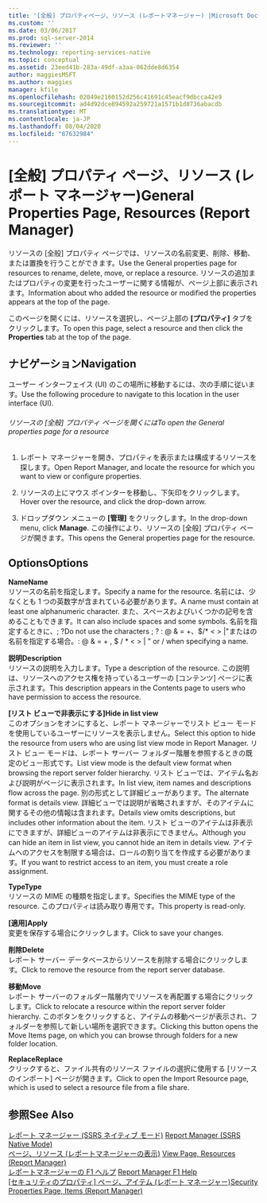 ```yaml
---
title: '[全般] プロパティページ、リソース (レポートマネージャー) |Microsoft Docs'
ms.custom: ''
ms.date: 03/06/2017
ms.prod: sql-server-2014
ms.reviewer: ''
ms.technology: reporting-services-native
ms.topic: conceptual
ms.assetid: 23eed41b-283a-49df-a3aa-062dde8d6354
author: maggiesMSFT
ms.author: maggies
manager: kfile
ms.openlocfilehash: 02049e2160152d256c41691c45eacf9dbcca42e9
ms.sourcegitcommit: ad4d92dce894592a259721a1571b1d8736abacdb
ms.translationtype: MT
ms.contentlocale: ja-JP
ms.lasthandoff: 08/04/2020
ms.locfileid: "87632984"
---
```

# <a name="general-properties-page-resources-report-manager"></a><span data-ttu-id="91b55-102">[全般] プロパティ ページ、リソース (レポート マネージャー)</span><span class="sxs-lookup"><span data-stu-id="91b55-102">General Properties Page, Resources (Report Manager)</span></span>
  <span data-ttu-id="91b55-103">リソースの [全般] プロパティ ページでは、リソースの名前変更、削除、移動、または置換を行うことができます。</span><span class="sxs-lookup"><span data-stu-id="91b55-103">Use the General properties page for resources to rename, delete, move, or replace a resource.</span></span> <span data-ttu-id="91b55-104">リソースの追加またはプロパティの変更を行ったユーザーに関する情報が、ページ上部に表示されます。</span><span class="sxs-lookup"><span data-stu-id="91b55-104">Information about who added the resource or modified the properties appears at the top of the page.</span></span>  
  
 <span data-ttu-id="91b55-105">このページを開くには、リソースを選択し、ページ上部の **[プロパティ]** タブをクリックします。</span><span class="sxs-lookup"><span data-stu-id="91b55-105">To open this page, select a resource and then click the **Properties** tab at the top of the page.</span></span>  
  
## <a name="navigation"></a><span data-ttu-id="91b55-106">ナビゲーション</span><span class="sxs-lookup"><span data-stu-id="91b55-106">Navigation</span></span>  
 <span data-ttu-id="91b55-107">ユーザー インターフェイス (UI) のこの場所に移動するには、次の手順に従います。</span><span class="sxs-lookup"><span data-stu-id="91b55-107">Use the following procedure to navigate to this location in the user interface (UI).</span></span>  
  
###### <a name="to-open-the-general-properties-page-for-a-resource"></a><span data-ttu-id="91b55-108">リソースの [全般] プロパティ ページを開くには</span><span class="sxs-lookup"><span data-stu-id="91b55-108">To open the General properties page for a resource</span></span>  
  
1.  <span data-ttu-id="91b55-109">レポート マネージャーを開き、プロパティを表示または構成するリソースを探します。</span><span class="sxs-lookup"><span data-stu-id="91b55-109">Open Report Manager, and locate the resource for which you want to view or configure properties.</span></span>  
  
2.  <span data-ttu-id="91b55-110">リソースの上にマウス ポインターを移動し、下矢印をクリックします。</span><span class="sxs-lookup"><span data-stu-id="91b55-110">Hover over the resource, and click the drop-down arrow.</span></span>  
  
3.  <span data-ttu-id="91b55-111">ドロップダウン メニューの **[管理]** をクリックします。</span><span class="sxs-lookup"><span data-stu-id="91b55-111">In the drop-down menu, click **Manage**.</span></span> <span data-ttu-id="91b55-112">この操作により、リソースの [全般] プロパティ ページが開きます。</span><span class="sxs-lookup"><span data-stu-id="91b55-112">This opens the General properties page for the resource.</span></span>  
  
## <a name="options"></a><span data-ttu-id="91b55-113">Options</span><span class="sxs-lookup"><span data-stu-id="91b55-113">Options</span></span>  
 <span data-ttu-id="91b55-114">**Name**</span><span class="sxs-lookup"><span data-stu-id="91b55-114">**Name**</span></span>  
 <span data-ttu-id="91b55-115">リソースの名前を指定します。</span><span class="sxs-lookup"><span data-stu-id="91b55-115">Specify a name for the resource.</span></span> <span data-ttu-id="91b55-116">名前には、少なくとも 1 つの英数字が含まれている必要があります。</span><span class="sxs-lookup"><span data-stu-id="91b55-116">A name must contain at least one alphanumeric character.</span></span> <span data-ttu-id="91b55-117">また、スペースおよびいくつかの記号を含めることもできます。</span><span class="sxs-lookup"><span data-stu-id="91b55-117">It can also include spaces and some symbols.</span></span> <span data-ttu-id="91b55-118">名前を指定するときに、; ?</span><span class="sxs-lookup"><span data-stu-id="91b55-118">Do not use the characters ; ?</span></span> <span data-ttu-id="91b55-119">: \@ & = +、$/\* \< > |"またはの名前を指定する場合。</span><span class="sxs-lookup"><span data-stu-id="91b55-119">: \@ & = + , $ / \* \< > | " or / when specifying a name.</span></span>  
  
 <span data-ttu-id="91b55-120">**説明**</span><span class="sxs-lookup"><span data-stu-id="91b55-120">**Description**</span></span>  
 <span data-ttu-id="91b55-121">リソースの説明を入力します。</span><span class="sxs-lookup"><span data-stu-id="91b55-121">Type a description of the resource.</span></span> <span data-ttu-id="91b55-122">この説明は、リソースへのアクセス権を持っているユーザーの [コンテンツ] ページに表示されます。</span><span class="sxs-lookup"><span data-stu-id="91b55-122">This description appears in the Contents page to users who have permission to access the resource.</span></span>  
  
 <span data-ttu-id="91b55-123">**[リスト ビューで非表示にする]**</span><span class="sxs-lookup"><span data-stu-id="91b55-123">**Hide in list view**</span></span>  
 <span data-ttu-id="91b55-124">このオプションをオンにすると、レポート マネージャーでリスト ビュー モードを使用しているユーザーにリソースを表示しません。</span><span class="sxs-lookup"><span data-stu-id="91b55-124">Select this option to hide the resource from users who are using list view mode in Report Manager.</span></span> <span data-ttu-id="91b55-125">リスト ビュー モードは、レポート サーバー フォルダー階層を参照するときの既定のビュー形式です。</span><span class="sxs-lookup"><span data-stu-id="91b55-125">List view mode is the default view format when browsing the report server folder hierarchy.</span></span> <span data-ttu-id="91b55-126">リスト ビューでは、アイテム名および説明がページに表示されます。</span><span class="sxs-lookup"><span data-stu-id="91b55-126">In list view, item names and descriptions flow across the page.</span></span> <span data-ttu-id="91b55-127">別の形式として詳細ビューがあります。</span><span class="sxs-lookup"><span data-stu-id="91b55-127">The alternate format is details view.</span></span> <span data-ttu-id="91b55-128">詳細ビューでは説明が省略されますが、そのアイテムに関するその他の情報は含まれます。</span><span class="sxs-lookup"><span data-stu-id="91b55-128">Details view omits descriptions, but includes other information about the item.</span></span> <span data-ttu-id="91b55-129">リスト ビューのアイテムは非表示にできますが、詳細ビューのアイテムは非表示にできません。</span><span class="sxs-lookup"><span data-stu-id="91b55-129">Although you can hide an item in list view, you cannot hide an item in details view.</span></span> <span data-ttu-id="91b55-130">アイテムへのアクセスを制限する場合は、ロールの割り当てを作成する必要があります。</span><span class="sxs-lookup"><span data-stu-id="91b55-130">If you want to restrict access to an item, you must create a role assignment.</span></span>  
  
 <span data-ttu-id="91b55-131">**Type**</span><span class="sxs-lookup"><span data-stu-id="91b55-131">**Type**</span></span>  
 <span data-ttu-id="91b55-132">リソースの MIME の種類を指定します。</span><span class="sxs-lookup"><span data-stu-id="91b55-132">Specifies the MIME type of the resource.</span></span> <span data-ttu-id="91b55-133">このプロパティは読み取り専用です。</span><span class="sxs-lookup"><span data-stu-id="91b55-133">This property is read-only.</span></span>  
  
 <span data-ttu-id="91b55-134">**[適用]**</span><span class="sxs-lookup"><span data-stu-id="91b55-134">**Apply**</span></span>  
 <span data-ttu-id="91b55-135">変更を保存する場合にクリックします。</span><span class="sxs-lookup"><span data-stu-id="91b55-135">Click to save your changes.</span></span>  
  
 <span data-ttu-id="91b55-136">**削除**</span><span class="sxs-lookup"><span data-stu-id="91b55-136">**Delete**</span></span>  
 <span data-ttu-id="91b55-137">レポート サーバー データベースからリソースを削除する場合にクリックします。</span><span class="sxs-lookup"><span data-stu-id="91b55-137">Click to remove the resource from the report server database.</span></span>  
  
 <span data-ttu-id="91b55-138">**移動**</span><span class="sxs-lookup"><span data-stu-id="91b55-138">**Move**</span></span>  
 <span data-ttu-id="91b55-139">レポート サーバーのフォルダー階層内でリソースを再配置する場合にクリックします。</span><span class="sxs-lookup"><span data-stu-id="91b55-139">Click to relocate a resource within the report server folder hierarchy.</span></span> <span data-ttu-id="91b55-140">このボタンをクリックすると、アイテムの移動ページが表示され、フォルダーを参照して新しい場所を選択できます。</span><span class="sxs-lookup"><span data-stu-id="91b55-140">Clicking this button opens the Move Items page, on which you can browse through folders for a new folder location.</span></span>  
  
 <span data-ttu-id="91b55-141">**Replace**</span><span class="sxs-lookup"><span data-stu-id="91b55-141">**Replace**</span></span>  
 <span data-ttu-id="91b55-142">クリックすると、ファイル共有のリソース ファイルの選択に使用する [リソースのインポート] ページが開きます。</span><span class="sxs-lookup"><span data-stu-id="91b55-142">Click to open the Import Resource page, which is used to select a resource file from a file share.</span></span>  
  
## <a name="see-also"></a><span data-ttu-id="91b55-143">参照</span><span class="sxs-lookup"><span data-stu-id="91b55-143">See Also</span></span>  
 <span data-ttu-id="91b55-144">[レポート マネージャー &#40;SSRS ネイティブ モード&#41;](../../2014/reporting-services/report-manager-ssrs-native-mode.md) </span><span class="sxs-lookup"><span data-stu-id="91b55-144">[Report Manager  &#40;SSRS Native Mode&#41;](../../2014/reporting-services/report-manager-ssrs-native-mode.md) </span></span>  
 <span data-ttu-id="91b55-145">[ページ、リソース &#40;レポートマネージャーの表示&#41;](../../2014/reporting-services/view-page-resources-report-manager.md) </span><span class="sxs-lookup"><span data-stu-id="91b55-145">[View Page, Resources &#40;Report Manager&#41;](../../2014/reporting-services/view-page-resources-report-manager.md) </span></span>  
 <span data-ttu-id="91b55-146">[レポートマネージャーの F1 ヘルプ](../../2014/reporting-services/report-manager-f1-help.md) </span><span class="sxs-lookup"><span data-stu-id="91b55-146">[Report Manager F1 Help](../../2014/reporting-services/report-manager-f1-help.md) </span></span>  
 <span data-ttu-id="91b55-147">[[セキュリティのプロパティ] ページ、アイテム (レポート マネージャー)](../../2014/reporting-services/security-properties-page-items-report-manager.md)</span><span class="sxs-lookup"><span data-stu-id="91b55-147">[Security Properties Page, Items &#40;Report Manager&#41;](../../2014/reporting-services/security-properties-page-items-report-manager.md)</span></span>  
  
  
